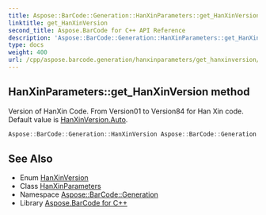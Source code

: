 ```yaml
---
title: Aspose::BarCode::Generation::HanXinParameters::get_HanXinVersion method
linktitle: get_HanXinVersion
second_title: Aspose.BarCode for C++ API Reference
description: 'Aspose::BarCode::Generation::HanXinParameters::get_HanXinVersion method. Version of HanXin Code. From Version01 to Version84 for Han Xin code. Default value is HanXinVersion.Auto in C++.'
type: docs
weight: 400
url: /cpp/aspose.barcode.generation/hanxinparameters/get_hanxinversion/
---
```

## HanXinParameters::get_HanXinVersion method


Version of HanXin Code. From Version01 to Version84 for Han Xin code. Default value is [HanXinVersion.Auto](../../hanxinversion/).

```cpp
Aspose::BarCode::Generation::HanXinVersion Aspose::BarCode::Generation::HanXinParameters::get_HanXinVersion() const
```

## See Also

* Enum [HanXinVersion](../../hanxinversion/)
* Class [HanXinParameters](../)
* Namespace [Aspose::BarCode::Generation](../../)
* Library [Aspose.BarCode for C++](../../../)
